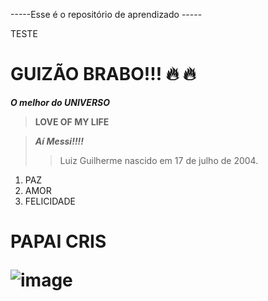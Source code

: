 -----Esse é o repositório de aprendizado -----

TESTE

GUIZÃO BRABO!!!       🔥     🔥
=================

***O melhor do UNIVERSO***

> **LOVE OF MY LIFE**

> ***Aí Messi!!!!***    
>
>> Luiz Guilherme nascido em 17 de julho de 2004.

1. PAZ
2. AMOR
3. FELICIDADE

<h1> PAPAI CRIS

![image](https://user-images.githubusercontent.com/118013244/204039828-d25ba7f5-80aa-4108-8262-f82c9fba7d54.png)
